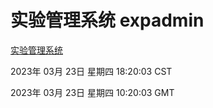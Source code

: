 # 实验管理系统 expadmin
[实验管理系统](http://27.19.34.51:56808/expadmin-782313d2-e1b1-4ea7-932e-3a55e6a1a4d0/)

2023年 03月 23日 星期四 18:20:03 CST

2023年 03月 23日 星期四 10:20:03 GMT
